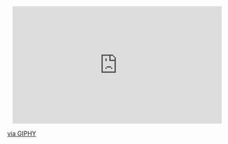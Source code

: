 <p align="center">
  <iframe src="https://giphy.com/embed/UwfHl29MIFZm0" width="480" height="270" frameBorder="0" class="giphy-embed" allowFullScreen></iframe><p><a href="https://giphy.com/gifs/jeremy-high-quality-safety-UwfHl29MIFZm0">via GIPHY</a></p>
</p>

